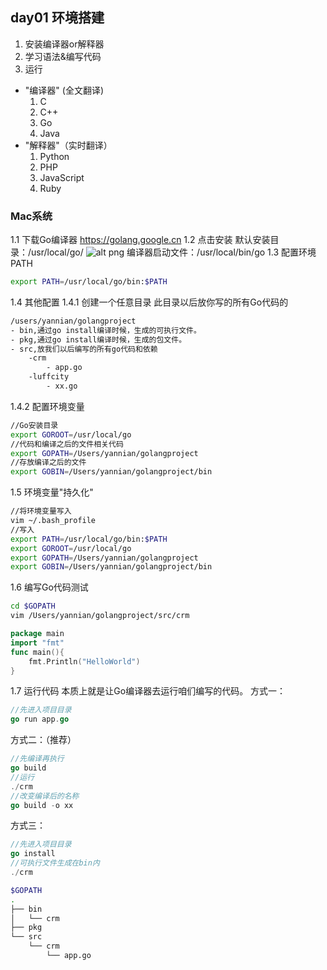 ## day01 环境搭建
1. 安装编译器or解释器
2. 学习语法&编写代码
3. 运行
- "编译器" (全文翻译)
	1.  C
	2.  C++
	3.  Go
	4.  Java
- "解释器"（实时翻译）
	1. Python
	2. PHP
	3. JavaScript
	4. Ruby

### Mac系统
1.1 下载Go编译器
https://golang.google.cn
1.2 点击安装
	默认安装目录：/usr/local/go/
![alt png](https://motanchenyuan.github.io/img/image-20200605142026785.png)
	编译器启动文件：/usr/local/bin/go
1.3 配置环境PATH
```bash
export PATH=/usr/local/go/bin:$PATH
```
1.4 其他配置
1.4.1 创建一个任意目录
	此目录以后放你写的所有Go代码的
```bash
/users/yannian/golangproject
- bin,通过go install编译时候，生成的可执行文件。
- pkg,通过go install编译时候，生成的包文件。
- src,放我们以后编写的所有go代码和依赖
	-crm
		- app.go
	-luffcity
		- xx.go
```
1.4.2 配置环境变量
```bash
//Go安装目录
export GOROOT=/usr/local/go
//代码和编译之后的文件相关代码
export GOPATH=/Users/yannian/golangproject
//存放编译之后的文件
export GOBIN=/Users/yannian/golangproject/bin
```
1.5 环境变量"持久化"
```bash
//将环境变量写入
vim ~/.bash_profile
//写入
export PATH=/usr/local/go/bin:$PATH
export GOROOT=/usr/local/go
export GOPATH=/Users/yannian/golangproject
export GOBIN=/Users/yannian/golangproject/bin
```
1.6 编写Go代码测试
```bash
cd $GOPATH
vim /Users/yannian/golangproject/src/crm
```
```go
package main
import "fmt"
func main(){
	fmt.Println("HelloWorld")
}
```
1.7 运行代码
本质上就是让Go编译器去运行咱们编写的代码。
方式一：

```go
//先进入项目目录
go run app.go
```
方式二：（推荐）
```go
//先编译再执行
go build
//运行
./crm
//改变编译后的名称
go build -o xx
```

方式三：

```go
//先进入项目目录
go install
//可执行文件生成在bin内
./crm 
```

```bash
$GOPATH
.
├── bin
│   └── crm
├── pkg
└── src
    └── crm
        └── app.go
```
